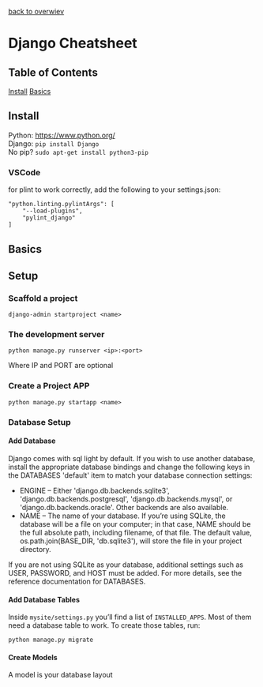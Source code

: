 [back to overwiev](/../..)

# Django Cheatsheet

## Table of Contents

[Install](#install)
[Basics](#basics)

## Install

Python: https://www.python.org/  
Django: `pip install Django`  
No pip? `sudo apt-get install python3-pip`  

### VSCode

for plint to work correctly, add the following to your settings.json:  
```
"python.linting.pylintArgs": [
    "--load-plugins",
    "pylint_django"
]
```

## Basics


## Setup

### Scaffold a project

```
django-admin startproject <name>
```

### The development server

```
python manage.py runserver <ip>:<port>
```

Where IP and PORT are optional

### Create a Project APP

```
python manage.py startapp <name>
```

### Database Setup

#### Add Database

Django comes with sql light by default. If you wish to use another database, install the appropriate database bindings and change the following keys in the DATABASES 'default' item to match your database connection settings:  

* ENGINE – Either 'django.db.backends.sqlite3', 'django.db.backends.postgresql', 'django.db.backends.mysql', or 'django.db.backends.oracle'. Other backends are also available.
* NAME – The name of your database. If you’re using SQLite, the database will be a file on your computer; in that case, NAME should be the full absolute path, including filename, of that file. The default value, os.path.join(BASE_DIR, 'db.sqlite3'), will store the file in your project directory.  

If you are not using SQLite as your database, additional settings such as USER, PASSWORD, and HOST must be added. For more details, see the reference documentation for DATABASES.

#### Add Database Tables 

Inside `mysite/settings.py` you’ll find a list of `INSTALLED_APPS`. Most of them need a database table to work. To create those tables, run:

```
python manage.py migrate
```

#### Create Models

A model is your database layout


